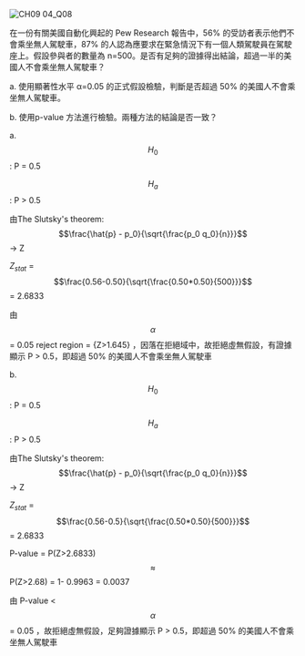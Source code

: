 ![CH09 04_Q08](https://github.com/user-attachments/assets/6041b17a-003e-46cf-be46-edd46f88f925)

在一份有關美國自動化興起的 Pew Research 報告中，56% 的受訪者表示他們不會乘坐無人駕駛車，87% 的人認為應要求在緊急情況下有一個人類駕駛員在駕駛座上。假設參與者的數量為 
n=500。是否有足夠的證據得出結論，超過一半的美國人不會乘坐無人駕駛車？

a. 使用顯著性水平 α=0.05 的正式假設檢驗，判斷是否超過 50% 的美國人不會乘坐無人駕駛車。

b. 使用p-value 方法進行檢驗。兩種方法的結論是否一致？


a. $$H_0$$ : P = 0.5
   
   $$H_a$$ : P > 0.5

   由The Slutsky's theorem: $$\frac{\hat{p} - p_0}{\sqrt{\frac{p_0 q_0}{n}}}$$ -> Z

   $Z_{stat}$ = $$\frac{0.56-0.50}{\sqrt{\frac{0.50*0.50}{500}}}$$ = 2.6833

   由 $$\alpha$$ = 0.05 reject region = {Z>1.645} ，因落在拒絕域中，故拒絕虛無假設，有證據顯示 P > 0.5，即超過 50% 的美國人不會乘坐無人駕駛車


b. $$H_0$$ : P = 0.5
   
   $$H_a$$ : P > 0.5

   由The Slutsky's theorem: $$\frac{\hat{p} - p_0}{\sqrt{\frac{p_0 q_0}{n}}}$$ -> Z

   $Z_{stat}$ = $$\frac{0.56-0.5}{\sqrt{\frac{0.50*0.50}{500}}}$$ = 2.6833

   P-value = P(Z>2.6833) $$\approx$$  P(Z>2.68) = 1- 0.9963 = 0.0037

   由 P-value < $$\alpha$$ = 0.05 ，故拒絕虛無假設，足夠證據顯示 P > 0.5，即超過 50% 的美國人不會乘坐無人駕駛車

